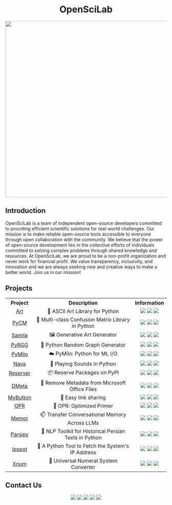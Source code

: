 <h1 align="center">OpenSciLab</h1>

<div align="center">
<a href="https://openscilab.com/">
  <img src="https://openscilab.com/static/media/hero.d24b8d07.svg" width="550"/>
</a>
</div>

## Introduction

OpenSciLab is a team of independent open-source developers committed to providing efficient scientific solutions for real-world challenges. Our mission is to make reliable open-source tools accessible to everyone through open collaboration with the community. We believe that the power of open-source development lies in the collective efforts of individuals committed to solving complex problems through shared knowledge and resources. At OpenSciLab, we are proud to be a non-profit organization and never work for financial profit. We value transparency, inclusivity, and innovation and we are always seeking new and creative ways to make a better world. Join us in our mission!

<!-- ## Team -->

## Projects

<div align="center">
 <table>
  <tr>
    <th align="center">Project</th>
    <th align="center">Description</th>
    <th align="center">Information</th>
  </tr>
  <tr>
    <td align="center"><a href="https://github.com/sepandhaghighi/art">Art</a></td>
    <td align="center">🎨 ASCII Art Library for Python</td>
    <td align="center">
      <img src="https://img.shields.io/github/stars/sepandhaghighi/art.svg?style=social&logo=github&label=Stars">
      <img src="https://img.shields.io/github/forks/sepandhaghighi/art.svg?style=social&logo=github&label=Forks">
      <a href="http://pepy.tech/project/art">
        <img src="http://pepy.tech/badge/art">
      </a>
    </td>
  </tr>
  <tr>
    <td align="center"><a href="https://github.com/sepandhaghighi/pycm">PyCM</a></td>
    <td align="center">🔧 Multi-class Confusion Matrix Library in Python</td>
    <td align="center">
      <img src="https://img.shields.io/github/stars/sepandhaghighi/pycm.svg?style=social&logo=github&label=Stars">
      <img src="https://img.shields.io/github/forks/sepandhaghighi/pycm.svg?style=social&logo=github&label=Forks">
      <a href="http://pepy.tech/project/pycm">
        <img src="http://pepy.tech/badge/pycm">
      </a>
    </td>
  </tr>
  <tr>
    <td align="center"><a href="https://github.com/sepandhaghighi/samila">Samila</a></td>
    <td align="center">🖼️ Generative Art Generator</td>
    <td align="center">
      <img src="https://img.shields.io/github/stars/sepandhaghighi/samila.svg?style=social&logo=github&label=Stars">
      <img src="https://img.shields.io/github/forks/sepandhaghighi/samila.svg?style=social&logo=github&label=Forks">
      <a href="http://pepy.tech/project/samila">
        <img src="http://pepy.tech/badge/samila">
      </a>
    </td>
  </tr>
  <tr>
    <td align="center"><a href="https://github.com/sepandhaghighi/pyrgg">PyRGG</a></td>
    <td align="center">🔧 Python Random Graph Generator</td>
    <td align="center">
      <img src="https://img.shields.io/github/stars/sepandhaghighi/pyrgg.svg?style=social&logo=github&label=Stars">
      <img src="https://img.shields.io/github/forks/sepandhaghighi/pyrgg.svg?style=social&logo=github&label=Forks">
      <a href="http://pepy.tech/project/pyrgg">
        <img src="http://pepy.tech/badge/pyrgg">
      </a>
    </td>
  </tr>
  <tr>
    <td align="center"><a href="https://github.com/openscilab/pymilo">PyMilo</a></td>
    <td align="center">☁️ PyMilo: Python for ML I/O</td>
    <td align="center">
      <img src="https://img.shields.io/github/stars/openscilab/pymilo.svg?style=social&logo=github&label=Stars">
      <img src="https://img.shields.io/github/forks/openscilab/pymilo.svg?style=social&logo=github&label=Forks">
      <a href="http://pepy.tech/project/pymilo">
        <img src="http://pepy.tech/badge/pymilo">
      </a>
    </td>
  </tr>
    <tr>
    <td align="center"><a href="https://github.com/openscilab/nava">Nava</a></td>
    <td align="center">🎵 Playing Sounds in Python</td>
    <td align="center">
      <img src="https://img.shields.io/github/stars/openscilab/nava.svg?style=social&logo=github&label=Stars">
      <img src="https://img.shields.io/github/forks/openscilab/nava.svg?style=social&logo=github&label=Forks">
      <a href="http://pepy.tech/project/nava">
        <img src="http://pepy.tech/badge/nava">
      </a>
    </td>
  </tr>
  </tr>
    <tr>
    <td align="center"><a href="https://github.com/openscilab/reserver">Reserver</a></td>
    <td align="center">📦 Reserve Packages on PyPI</td>
    <td align="center">
      <img src="https://img.shields.io/github/stars/openscilab/reserver.svg?style=social&logo=github&label=Stars">
      <img src="https://img.shields.io/github/forks/openscilab/reserver.svg?style=social&logo=github&label=Forks">
      <a href="http://pepy.tech/project/reserver">
        <img src="http://pepy.tech/badge/reserver">
      </a>
    </td>
  </tr>
   
  </tr>
    <tr>
    <td align="center"><a href="https://github.com/openscilab/dmeta">DMeta</a></td>
    <td align="center">🧹 Remove Metadata from Microsoft Office Files</td>
    <td align="center">
      <img src="https://img.shields.io/github/stars/openscilab/dmeta.svg?style=social&logo=github&label=Stars">
      <img src="https://img.shields.io/github/forks/openscilab/dmeta.svg?style=social&logo=github&label=Forks">
      <a href="http://pepy.tech/project/dmeta">
        <img src="http://pepy.tech/badge/dmeta">
      </a>
    </td>
  </tr>
    <tr>
    <td align="center"><a href="https://github.com/openscilab/mybutton">MyButton</a></td>
    <td align="center">🔗 Easy link sharing </td>
    <td align="center">
      <img src="https://img.shields.io/github/stars/openscilab/mybutton.svg?style=social&logo=github&label=Stars">
      <img src="https://img.shields.io/github/forks/openscilab/mybutton.svg?style=social&logo=github&label=Forks">
      <a href="https://mybutton.click/" style="text-decoration: none"><img src="https://img.shields.io/badge/Website-224cf2"/></a>
    </td>
  </tr>
    <tr>
    <td align="center"><a href="https://github.com/openscilab/opr">OPR</a></td>
    <td align="center">🧬 OPR: Optimized Primer</td>
    <td align="center">
      <img src="https://img.shields.io/github/stars/openscilab/opr.svg?style=social&logo=github&label=Stars">
      <img src="https://img.shields.io/github/forks/openscilab/opr.svg?style=social&logo=github&label=Forks">
      <a href="http://pepy.tech/project/opr">
        <img src="http://pepy.tech/badge/opr">
      </a>
    </td>
  </tr>
  <tr>
    <td align="center"><a href="https://github.com/openscilab/memor">Memor</a></td>
    <td align="center">📫 Transfer Conversational Memory Across LLMs</td>
    <td align="center">
      <img src="https://img.shields.io/github/stars/openscilab/memor.svg?style=social&logo=github&label=Stars">
      <img src="https://img.shields.io/github/forks/openscilab/memor.svg?style=social&logo=github&label=Forks">
      <a href="http://pepy.tech/project/memor">
        <img src="http://pepy.tech/badge/memor">
      </a>
    </td>
  </tr>
  <tr>
    <td align="center"><a href="https://github.com/openscilab/parsipy">Parsipy</a></td>
    <td align="center">📝 NLP Toolkit for Historical Persian Texts in Python </td>
    <td align="center">
      <img src="https://img.shields.io/github/stars/openscilab/parsipy.svg?style=social&logo=github&label=Stars">
      <img src="https://img.shields.io/github/forks/openscilab/parsipy.svg?style=social&logo=github&label=Forks">
      <a href="http://pepy.tech/project/parsipy">
        <img src="http://pepy.tech/badge/parsipy">
      </a>
    </td>
  </tr>
  <tr>
    <td align="center"><a href="https://github.com/openscilab/ipspot">Ipspot</a></td>
    <td align="center">🛜 A Python Tool to Fetch the System's IP Address </td>
    <td align="center">
      <img src="https://img.shields.io/github/stars/openscilab/ipspot.svg?style=social&logo=github&label=Stars">
      <img src="https://img.shields.io/github/forks/openscilab/ipspot.svg?style=social&logo=github&label=Forks">
      <a href="http://pepy.tech/project/ipspot">
        <img src="http://pepy.tech/badge/ipspot">
      </a>
    </td>
  </tr>
  <tr>
    <td align="center"><a href="https://github.com/openscilab/xnum">Xnum</a></td>
    <td align="center">🔢 Universal Numeral System Converter</td>
    <td align="center">
      <img src="https://img.shields.io/github/stars/openscilab/xnum.svg?style=social&logo=github&label=Stars">
      <img src="https://img.shields.io/github/forks/openscilab/xnum.svg?style=social&logo=github&label=Forks">
      <a href="http://pepy.tech/project/xnum">
        <img src="http://pepy.tech/badge/xnum">
      </a>
    </td>
  </tr>
   
</table> 
</div>

## Contact Us

<div align="center">
  <a href="https://openscilab.com/" style="text-decoration: none"><img src="https://img.shields.io/badge/Website-224cf2?style=for-the-badge"/></a>
  <a href="https://discord.com/invite/27J5SmWmdf" style="text-decoration: none"><img src="https://img.shields.io/badge/Discord-7289da?style=for-the-badge&logo=discord"/></a>
  <a href="https://www.linkedin.com/company/openscilab" style="text-decoration: none"><img src="https://img.shields.io/badge/LinkedIn-0077B5?style=for-the-badge&logo=linkedin&logoColor=white"/></a>
  <a href="https://medium.com/@social_62465" style="text-decoration: none"><img src="https://img.shields.io/badge/Medium-12100E?style=for-the-badge&logo=medium&logoColor=white"/></a>
  <a href="https://twitter.com/openscilabx" style="text-decoration: none"><img src="https://img.shields.io/badge/Twitter-1DA1F2?style=for-the-badge&logo=twitter&logoColor=white"/></a>
</div>
